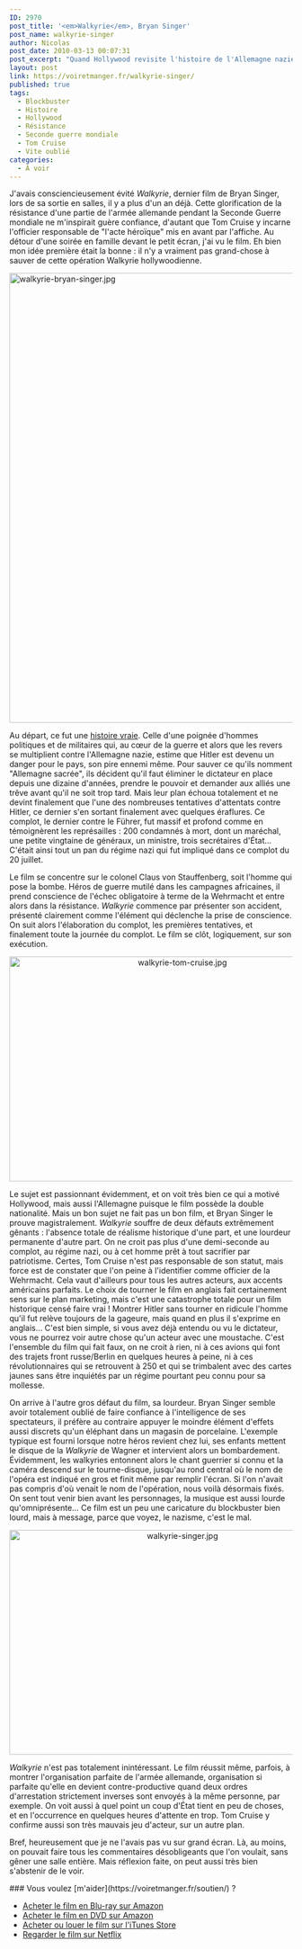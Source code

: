 ```yaml
---
ID: 2970
post_title: '<em>Walkyrie</em>, Bryan Singer'
post_name: walkyrie-singer
author: Nicolas
post_date: 2010-03-13 00:07:31
post_excerpt: "Quand Hollywood revisite l'histoire de l'Allemagne nazie, c'est souvent d'une finesse et d'une intelligence toutes relatives. Bryan Singer le prouve, avec Walkyrie. "
layout: post
link: https://voiretmanger.fr/walkyrie-singer/
published: true
tags:
  - Blockbuster
  - Histoire
  - Hollywood
  - Résistance
  - Seconde guerre mondiale
  - Tom Cruise
  - Vite oublié
categories:
  - À voir
---
```

<p>J'avais consciencieusement évité <em>Walkyrie</em>, dernier film de Bryan Singer, lors de sa sortie en salles, il y a plus d'un an déjà. Cette glorification de la résistance d'une partie de l'armée allemande pendant la Seconde Guerre mondiale ne m'inspirait guère confiance, d'autant que Tom Cruise y incarne l'officier responsable de "l'acte héroïque" mis en avant par l'affiche. Au détour d'une soirée en famille devant le petit écran, j'ai vu le film. Eh bien mon idée première était la bonne : il n'y a vraiment pas grand-chose à sauver de cette opération Walkyrie hollywoodienne.</p>

<a href="http://www.allocine.fr/film/fichefilm_gen_cfilm=127129.html"><img class="aligncenter" src="https://voiretmanger.fr/wp-content/uploads/2010/03/walkyrie-bryan-singer.jpg" border="0" alt="walkyrie-bryan-singer.jpg" width="600" height="800" /></a>

<p>Au départ, ce fut une <a href="http://fr.wikipedia.org/wiki/Complot_du_20_juillet">histoire vraie</a>. Celle d'une poignée d'hommes politiques et de militaires qui, au cœur de la guerre et alors que les revers se multiplient contre l'Allemagne nazie, estime que Hitler est devenu un danger pour le pays, son pire ennemi même. Pour sauver ce qu'ils nomment "Allemagne sacrée", ils décident qu'il faut éliminer le dictateur en place depuis une dizaine d'années, prendre le pouvoir et demander aux alliés une trêve avant qu'il ne soit trop tard. Mais leur plan échoua totalement et ne devint finalement que l'une des nombreuses tentatives d'attentats contre Hitler, ce dernier s'en sortant finalement avec quelques éraflures. Ce complot, le dernier contre le Führer, fut massif et profond comme en témoignèrent les représailles : 200 condamnés à mort, dont un maréchal, une petite vingtaine de généraux, un ministre, trois secrétaires d'État… C'était ainsi tout un pan du régime nazi qui fut impliqué dans ce complot du 20 juillet.</p>
<p>Le film se concentre sur le colonel Claus von Stauffenberg, soit l'homme qui pose la bombe. Héros de guerre mutilé dans les campagnes africaines, il prend conscience de l'échec obligatoire à terme de la Wehrmacht et entre alors dans la résistance. <em>Walkyrie</em> commence par présenter son accident, présenté clairement comme l'élément qui déclenche la prise de conscience. On suit alors l'élaboration du complot, les premières tentatives, et finalement toute la journée du complot. Le film se clôt, logiquement, sur son exécution.</p>

<div style="text-align: center;"><img class="aligncenter" src="https://voiretmanger.fr/wp-content/uploads/2010/03/walkyrie-tom-cruise.jpg" border="0" alt="walkyrie-tom-cruise.jpg" width="600" height="400" /></div>
<p>Le sujet est passionnant évidemment, et on voit très bien ce qui a motivé Hollywood, mais aussi l'Allemagne puisque le film possède la double nationalité. Mais un bon sujet ne fait pas un bon film, et Bryan Singer le prouve magistralement. <em>Walkyrie</em> souffre de deux défauts extrêmement gênants : l'absence totale de réalisme historique d'une part, et une lourdeur permanente d'autre part. On ne croit pas plus d'une demi-seconde au complot, au régime nazi, ou à cet homme prêt à tout sacrifier par patriotisme. Certes, Tom Cruise n'est pas responsable de son statut, mais force est de constater que l'on peine à l'identifier comme officier de la Wehrmacht. Cela vaut d'ailleurs pour tous les autres acteurs, aux accents américains parfaits. Le choix de tourner le film en anglais fait certainement sens sur le plan marketing, mais c'est une catastrophe totale pour un film historique censé faire vrai ! Montrer Hitler sans tourner en ridicule l'homme qu'il fut relève toujours de la gageure, mais quand en plus il s'exprime en anglais… C'est bien simple, si vous avez déjà entendu ou vu le dictateur, vous ne pourrez voir autre chose qu'un acteur avec une moustache. C'est l'ensemble du film qui fait faux, on ne croit à rien, ni à ces avions qui font des trajets front russe/Berlin en quelques heures à peine, ni à ces révolutionnaires qui se retrouvent à 250 et qui se trimbalent avec des cartes jaunes sans être inquiétés par un régime pourtant peu connu pour sa mollesse.</p>
<p>On arrive à l'autre gros défaut du film, sa lourdeur. Bryan Singer semble avoir totalement oublié de faire confiance à l'intelligence de ses spectateurs, il préfère au contraire appuyer le moindre élément d'effets aussi discrets qu'un éléphant dans un magasin de porcelaine. L'exemple typique est fourni lorsque notre héros revient chez lui, ses enfants mettent le disque de la <em>Walkyrie</em> de Wagner et intervient alors un bombardement. Évidemment, les walkyries entonnent alors le chant guerrier si connu et la caméra descend sur le tourne-disque, jusqu'au rond central où le nom de l'opéra est indiqué en gros et finit même par remplir l'écran. Si l'on n'avait pas compris d'où venait le nom de l'opération, nous voilà désormais fixés. On sent tout venir bien avant les personnages, la musique est aussi lourde qu'omniprésente… Ce film est un peu une caricature du blockbuster bien lourd, mais à message, parce que voyez, le nazisme, c'est le mal.</p>

<div style="text-align: center;"><img class="aligncenter" src="https://voiretmanger.fr/wp-content/uploads/2010/03/walkyrie-singer.jpg" border="0" alt="walkyrie-singer.jpg" width="600" height="400" /></div>
<p><em>Walkyrie</em> n'est pas totalement inintéressant. Le film réussit même, parfois, à montrer l'organisation parfaite de l'armée allemande, organisation si parfaite qu'elle en devient contre-productive quand deux ordres d'arrestation strictement inverses sont envoyés à la même personne, par exemple. On voit aussi à quel point un coup d'État tient en peu de choses, et en l'occurrence en quelques heures d'attente en trop. Tom Cruise y confirme aussi son très mauvais jeu d'acteur, sur un autre plan.</p>
<p>Bref, heureusement que je ne l'avais pas vu sur grand écran. Là, au moins, on pouvait faire tous les commentaires désobligeants que l'on voulait, sans gêner une salle entière. Mais réflexion faite, on peut aussi très bien s'abstenir de le voir.</p>

<div class="amazon" markdown="1">
### Vous voulez [m'aider](https://voiretmanger.fr/soutien/) ?

- [Acheter le film en Blu-ray sur Amazon](http://amzn.to/2lAhYIP)
- [Acheter le film en DVD sur Amazon](http://amzn.to/2l4Mld4)
- [Acheter ou louer le film sur l'iTunes Store](https://itunes.apple.com/fr/movie/walkyrie-vost/id888948102)
- [Regarder le film sur Netflix](https://www.netflix.com/title/70101344)
</div>